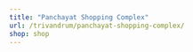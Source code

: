 ```yaml
---
title: "Panchayat Shopping Complex"
url: /trivandrum/panchayat-shopping-complex/
shop: shop
---
```

